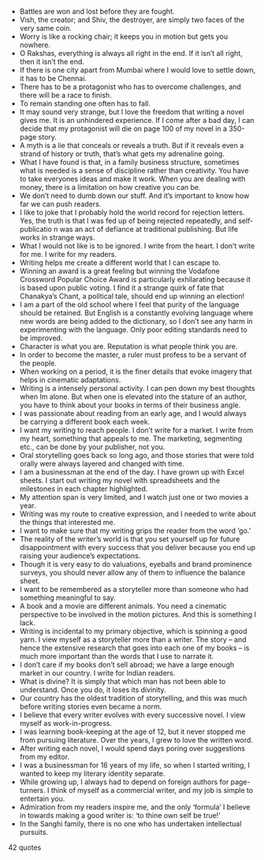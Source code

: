  - Battles are won and lost before they are fought.
 - Vish, the creator; and Shiv, the destroyer, are simply two faces of the very same coin.
 - Worry is like a rocking chair; it keeps you in motion but gets you nowhere.
 - O Rakshas, everything is always all right in the end. If it isn’t all right, then it isn’t the end.
 - If there is one city apart from Mumbai where I would love to settle down, it has to be Chennai.
 - There has to be a protagonist who has to overcome challenges, and there will be a race to finish.
 - To remain standing one often has to fall.
 - It may sound very strange, but I love the freedom that writing a novel gives me. It is an unhindered experience. If I come after a bad day, I can decide that my protagonist will die on page 100 of my novel in a 350-page story.
 - A myth is a lie that conceals or reveals a truth. But if it reveals even a strand of history or truth, that’s what gets my adrenaline going.
 - What I have found is that, in a family business structure, sometimes what is needed is a sense of discipline rather than creativity. You have to take everyones ideas and make it work. When you are dealing with money, there is a limitation on how creative you can be.
 - We don’t need to dumb down our stuff. And it’s important to know how far we can push readers.
 - I like to joke that I probably hold the world record for rejection letters. Yes, the truth is that I was fed up of being rejected repeatedly, and self-publicatio n was an act of defiance at traditional publishing. But life works in strange ways.
 - What I would not like is to be ignored. I write from the heart. I don’t write for me. I write for my readers.
 - Writing helps me create a different world that I can escape to.
 - Winning an award is a great feeling but winning the Vodafone Crossword Popular Choice Award is particularly exhilarating because it is based upon public voting. I find it a strange quirk of fate that Chanakya’s Chant, a political tale, should end up winning an election!
 - I am a part of the old school where I feel that purity of the language should be retained. But English is a constantly evolving language where new words are being added to the dictionary, so I don’t see any harm in experimenting with the language. Only poor editing standards need to be improved.
 - Character is what you are. Reputation is what people think you are.
 - In order to become the master, a ruler must profess to be a servant of the people.
 - When working on a period, it is the finer details that evoke imagery that helps in cinematic adaptations.
 - Writing is a intensely personal activity. I can pen down my best thoughts when Im alone. But when one is elevated into the stature of an author, you have to think about your books in terms of their business angle.
 - I was passionate about reading from an early age, and I would always be carrying a different book each week.
 - I want my writing to reach people. I don’t write for a market. I write from my heart, something that appeals to me. The marketing, segmenting etc., can be done by your publisher, not you.
 - Oral storytelling goes back so long ago, and those stories that were told orally were always layered and changed with time.
 - I am a businessman at the end of the day. I have grown up with Excel sheets. I start out writing my novel with spreadsheets and the milestones in each chapter highlighted.
 - My attention span is very limited, and I watch just one or two movies a year.
 - Writing was my route to creative expression, and I needed to write about the things that interested me.
 - I want to make sure that my writing grips the reader from the word ‘go.’
 - The reality of the writer’s world is that you set yourself up for future disappointment with every success that you deliver because you end up raising your audience’s expectations.
 - Though it is very easy to do valuations, eyeballs and brand prominence surveys, you should never allow any of them to influence the balance sheet.
 - I want to be remembered as a storyteller more than someone who had something meaningful to say.
 - A book and a movie are different animals. You need a cinematic perspective to be involved in the motion pictures. And this is something I lack.
 - Writing is incidental to my primary objective, which is spinning a good yarn. I view myself as a storyteller more than a writer. The story – and hence the extensive research that goes into each one of my books – is much more important than the words that I use to narrate it.
 - I don’t care if my books don’t sell abroad; we have a large enough market in our country. I write for Indian readers.
 - What is divine? It is simply that which man has not been able to understand. Once you do, it loses its divinity.
 - Our country has the oldest tradition of storytelling, and this was much before writing stories even became a norm.
 - I believe that every writer evolves with every successive novel. I view myself as work-in-progress.
 - I was learning book-keeping at the age of 12, but it never stopped me from pursuing literature. Over the years, I grew to love the written word.
 - After writing each novel, I would spend days poring over suggestions from my editor.
 - I was a businessman for 16 years of my life, so when I started writing, I wanted to keep my literary identity separate.
 - While growing up, I always had to depend on foreign authors for page-turners. I think of myself as a commercial writer, and my job is simple to entertain you.
 - Admiration from my readers inspire me, and the only ‘formula’ I believe in towards making a good writer is: ‘to thine own self be true!’
 - In the Sanghi family, there is no one who has undertaken intellectual pursuits.

42 quotes